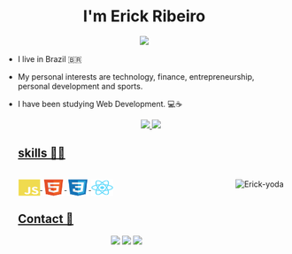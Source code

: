 <p align='center'>
  <h1 align='center'>I'm Erick Ribeiro</h1>
</p>

<p align='center'>
  <img src='https://readme-typing-svg.herokuapp.com?color=%2322D2F7&size=24&center=true&lines=Hi+there!!+%F0%9F%91%8B;Welcome+to+my+GitHub!'/>
</p>

- I live in Brazil 🇧🇷
- My personal interests are technology, finance, entrepreneurship, personal development and sports. 
- I have been studying Web Development. 💻☕

  <div align="center">
    <a href="https://github.com/erickrib">
    <img height="160em" src="https://github-readme-stats.vercel.app/api?username=erickrib&show_icons=true&theme=tokyonight&include_all_commits=true&count_private=true"/>
    <img height="160em" src="https://github-readme-stats.vercel.app/api/top-langs/?username=erickrib&layout=compact&langs_count=7&theme=tokyonight"/>
  </div>  
  
  ## skills 👨‍💻
  
  <div style="display: inline_block"><br>
    <img align="center" alt="Erick-Js" height="30" width="40" src="https://raw.githubusercontent.com/devicons/devicon/master/icons/javascript/javascript-plain.svg">
    <img align="center" alt="Erick-HTML" height="30" width="40" src="https://raw.githubusercontent.com/devicons/devicon/master/icons/html5/html5-original.svg">
    <img align="center" alt="Erick-CSS" height="30" width="40" src="https://raw.githubusercontent.com/devicons/devicon/master/icons/css3/css3-original.svg">
    <img align="center" alt="Erick-React" height="30" width="40" src="https://raw.githubusercontent.com/devicons/devicon/master/icons/react/react-original.svg">
    <img align="right" alt="Erick-yoda"height="130" widht="130" border="0" src="https://i.picasion.com/pic91/152c00ad4caabae6163b1ecb9cc2ef79.gif">
  </div>
  
   ## Contact 📲
  
  <div align="center"> 
    <a href="https://www.linkedin.com/in/erickrib/" target="_blank"><img src="https://img.shields.io/badge/-LinkedIn-%230077B5?style=for-the-badge&logo=linkedin&logoColor=white" target="_blank"></a>
    <a href = "mailto:erickrocha965@gmail.com"><img src="https://img.shields.io/badge/-Gmail-%23333?style=for-the-badge&logo=gmail&logoColor=white" target="_blank"></a>
    <a href="https://www.instagram.com/" target="_blank"><img src="https://img.shields.io/badge/-Instagram-%23E4405F?style=for-the-badge&logo=instagram&logoColor=white" target="_blank"></a>
 </div>
